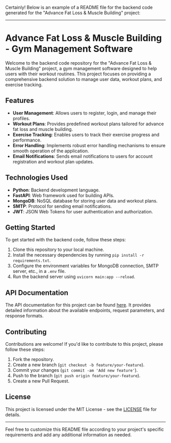 Certainly! Below is an example of a README file for the backend code generated for the "Advance Fat Loss & Muscle Building" project:

---

# Advance Fat Loss & Muscle Building - Gym Management Software

Welcome to the backend code repository for the "Advance Fat Loss & Muscle Building" project, a gym management software designed to help users with their workout routines. This project focuses on providing a comprehensive backend solution to manage user data, workout plans, and exercise tracking.

## Features

- **User Management**: Allows users to register, login, and manage their profiles.
- **Workout Plans**: Provides predefined workout plans tailored for advance fat loss and muscle building.
- **Exercise Tracking**: Enables users to track their exercise progress and performance.
- **Error Handling**: Implements robust error handling mechanisms to ensure smooth operation of the application.
- **Email Notifications**: Sends email notifications to users for account registration and workout plan updates.

## Technologies Used

- **Python**: Backend development language.
- **FastAPI**: Web framework used for building APIs.
- **MongoDB**: NoSQL database for storing user data and workout plans.
- **SMTP**: Protocol for sending email notifications.
- **JWT**: JSON Web Tokens for user authentication and authorization.

## Getting Started

To get started with the backend code, follow these steps:

1. Clone this repository to your local machine.
2. Install the necessary dependencies by running `pip install -r requirements.txt`.
3. Configure the environment variables for MongoDB connection, SMTP server, etc., in a `.env` file.
4. Run the backend server using `uvicorn main:app --reload`.

## API Documentation

The API documentation for this project can be found [here](link-to-your-api-documentation). It provides detailed information about the available endpoints, request parameters, and response formats.

## Contributing

Contributions are welcome! If you'd like to contribute to this project, please follow these steps:

1. Fork the repository.
2. Create a new branch (`git checkout -b feature/your-feature`).
3. Commit your changes (`git commit -am 'Add new feature'`).
4. Push to the branch (`git push origin feature/your-feature`).
5. Create a new Pull Request.

## License

This project is licensed under the MIT License - see the [LICENSE](LICENSE) file for details.

---

Feel free to customize this README file according to your project's specific requirements and add any additional information as needed.